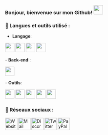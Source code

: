 ### Bonjour, bienvenue sur mon Github! <img width="30px" src="https://media.tenor.com/images/3b388fe03da271d2674faf85eb7c3fcd/tenor.gif" />

### 📒 Langues et outils utilisé :

- **Langage**: 
<p align="left">
  <img height="30" src="https://cdn.ultralion.online/storage/img/js.png" style="max-width:100%;">
  <img height="30" src="https://cdn.ultralion.online/storage/img/c.png" style="max-width:100%;">
  <img height="30" src="https://cdn.ultralion.online/storage/img/html5.png" style="max-width:100%;">
  <img height="30" src="https://cdn.ultralion.online/storage/img/css3.png" style="max-width:100%;">
  </p>
- <B>Back-end</B> :
<p align="left">
<img height="30" src="https://cdn.ultralion.online/storage/img/nodejs.png" style="max-width:100%;">
  </p>
- <B>Outils</B>:
<p align="left">
<img height="30" src="https://cdn.ultralion.online/storage/img/vscode.png" style="max-width:100%;">
<img height="30" src="https://cdn.ultralion.online/storage/img/sublimetext.png" style="max-width:100%;">
<a href="https://mremoteng.org/"><img height="30" src="https://cdn.ultralion.online/storage/img/mRemoteNG.png" style="max-width:100%;"></a>
<img height="30" src="https://cdn.ultralion.online/storage/img/winscp.png" style="max-width:100%;">
<img height="30" src="https://cdn.ultralion.online/storage/img/github.png" style="max-width:100%;">
  </p>
 
 ### 🔗 Réseaux sociaux :
<p align="left">
<a href="https://ultralion.ml" title="Website">
  <img align="left" alt="Website" width="40px" src="https://cdn.ultralion.online/storage/img/website.png" /></a>
<a href="mailto:ultralionfr@gmail.com?subject=[GitHub]%20Contact%20for%20..." title="Mail">
  <img align="left" alt="Mail" width="40px" src="https://cdn.ultralion.online/storage/img/mail.png" /></a>
<a href="https://discord.gg/VAm5zqe" title="Discord">
  <img align="left" alt="Discord" width="40px" src="https://cdn.ultralion.online/storage/img/discord.png" /></a>
<a href="https://www.twitter.com/UltraLion__" title="Twitter">
  <img align="left" alt="Twitter" width="40px" src="https://cdn.ultralion.online/storage/img/twitter.png" /></a>
<a href="https://paypal.me/ultralionfr" title="PayPal"><img align="left" alt="PayPal" width="40px" src="https://cdn.ultralion.online/storage/img/paypal.png" /></a>
  </p>
